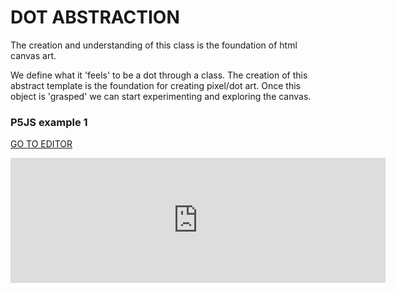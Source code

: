 # DOT ABSTRACTION

The creation and understanding of this class is the foundation of html canvas art. 

We define what it 'feels' to be a dot through a class. The creation of this abstract template is the foundation for creating pixel/dot art. Once this object is 'grasped' we can start experimenting and exploring the canvas.

### P5JS example 1

[GO TO EDITOR](https://editor.p5js.org/bernatferragut/sketches/B1rYAKS_m)

<iframe 
frameborder="0" 
border="0" 
cellspacing="0"
style="border-style: none;width: 600px; height: 200px;"
src="https://editor.p5js.org/embed/B1rYAKS_m"></iframe>
